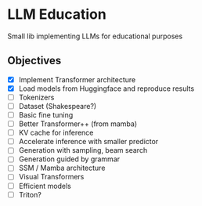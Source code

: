 # LLM Education

Small lib implementing LLMs for educational purposes

## Objectives

- [x] Implement Transformer architecture
- [x] Load models from Huggingface and reproduce results
- [ ] Tokenizers
- [ ] Dataset (Shakespeare?)
- [ ] Basic fine tuning
- [ ] Better Transformer++ (from mamba)
- [ ] KV cache for inference
- [ ] Accelerate inference with smaller predictor
- [ ] Generation with sampling, beam search 
- [ ] Generation guided by grammar
- [ ] SSM / Mamba architecture
- [ ] Visual Transformers
- [ ] Efficient models
- [ ] Triton?